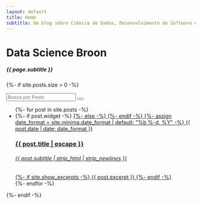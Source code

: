 ```yaml
---
layout: default
title: Home
subtitle: Um blog sobre Ciência de Dados, Desenvolvimento de Software e tecnologias recentes 
---
```

<div data-router-view="name" class="home">
  <h1 class="post-home-title">Data Science Broon</h1>
  <h5 class="post-home-subtitle"> {{ page.subtitle }} </h5>

  {%- if site.posts.size > 0 -%}
  <form class="search-form" action="{{site.baseurl}}/search.html" method="get">
    <div class="search-box">
      <input class="search-input" type="text" id="search-box" name="query" placeholder="Busca por Posts" />
         <button class="search-button" />
    </div>
  </form>
  <article class="post-home" itemscope itemtype="http://schema.org/BlogPosting">
    <ul class="post-list">
      {%- for post in site.posts -%}
        <li class="post-block">
          {%- if post.widget -%}
          <a class="post-link" href="{{ post.url | relative_url }}" target="_self"> 
          {%- else -%}
          <a class="post-link" href="{{ post.url | relative_url }}">
          {%- endif -%}
            {%- assign date_format = site.minima.date_format | default: "%b %-d, %Y" -%}
            <span>{{ post.date | date: date_format }}</span>
            <h3> {{ post.title | escape }} </h3>
            <h6> {{ post.subtitle | strip_html | strip_newlines }} </h6>
            {%- if site.show_excerpts -%}
              {{ post.excerpt }}
            {%- endif -%}
          </a>
        </li>
      {%- endfor -%}
    </ul>
  </article>
  {%- endif -%}
</div>
